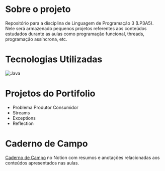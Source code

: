 # Sobre o projeto

Repositório para a disciplina de Linguagem de Programação 3 (LP3A5). Nele será armazenado pequenos projetos referentes aos conteúdos estudados durante as aulas como programação funcional, threads, programação assíncrona, etc.

# Tecnologias Utilizadas
![Java](https://img.shields.io/badge/java-%23ED8B00.svg?style=for-the-badge&logo=java&logoColor=white)

# Projetos do Portifolio 
- Problema Produtor Consumidor
- Streams 
- Exceptions
- Reflection

# Caderno de Campo

[Caderno de Campo](https://motley-myrtle-4f0.notion.site/LP3A5-78048a0143e145a089a40b38b090d02a) no Notion com resumos e anotações relacionadas aos conteúdos apresentados nas aulas.






